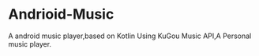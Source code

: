 # Andrioid-Music
A android music player,based on Kotlin
Using KuGou Music API,A Personal music player.

